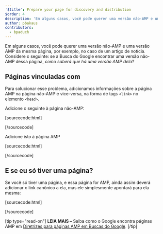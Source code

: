 ```yaml
---
'$title': Prepare your page for discovery and distribution
$order: 4
description: 'Em alguns casos, você pode querer uma versão não-AMP e uma versão AMP da mesma página, por exemplo, no caso de um artigo de notícia. Considere o seguinte: se a Busca do Google ...'
author: pbakaus
contributors:
  - bpaduch
---
```


Em alguns casos, você pode querer uma versão não-AMP e uma versão AMP da mesma página, por exemplo, no caso de um artigo de notícia. Considere o seguinte: se a Busca do Google encontrar uma versão não-AMP dessa página, _como saberá que há uma versão AMP dela_?

## Páginas vinculadas com <code><link></code>

Para solucionar esse problema, adicionamos informações sobre a página AMP na página não-AMP e vice-versa, na forma de tags `<link>` no elemento `<head>`.

Adicione o seguinte à página não-AMP:

[sourcecode:html]

<link rel="amphtml" href="https://www.example.com/url/to/amp/document.html">
[/sourcecode]

Adicione isto à página AMP

[sourcecode:html]

<link rel="canonical" href="https://www.example.com/url/to/full/document.html">
[/sourcecode]

## E se eu só tiver uma página?

Se você só tiver uma página, e essa página for AMP, ainda assim deverá adicionar o link canônico a ela, mas ele simplesmente apontará para ela mesma:

[sourcecode:html]

<link rel="canonical" href="https://www.example.com/url/to/amp/document.html">
[/sourcecode]

[tip type="read-on"] **LEIA MAIS –** Saiba como o Google encontra páginas AMP em [Diretrizes para páginas AMP em Buscas do Google](https://support.google.com/webmasters/answer/6340290). [/tip]
